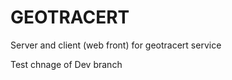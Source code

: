 GEOTRACERT
==========

Server and client (web front) for geotracert service

Test chnage of Dev branch
